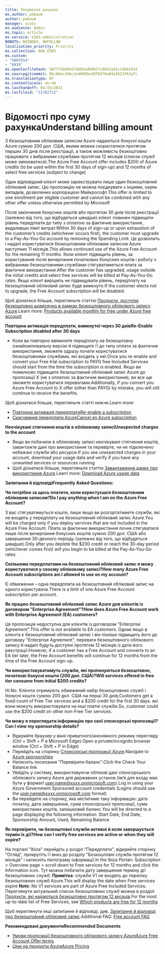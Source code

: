 ```yaml
---
title: Розуміння рахунка
ms.author: pebaum
author: pebaum
manager: scotv
ms.audience: Admin
ms.topic: article
ms.service: o365-administration
ROBOTS: NOINDEX, NOFOLLOW
localization_priority: Priority
ms.collection: Adm_O365
ms.custom:
- "9003554"
- "6819"
ms.openlocfilehash: 58f775b89e574b03ad8d927c0952ad1c1d66243d
ms.sourcegitcommit: 8bc60ec34bc1e40685e3976576e04a2623f63a7c
ms.translationtype: HT
ms.contentlocale: uk-UA
ms.lasthandoff: 04/15/2021
ms.locfileid: "51782712"
---
```

# <a name="understand-billing-amount"></a><span data-ttu-id="094f1-102">Відомості про суму рахунка</span><span class="sxs-lookup"><span data-stu-id="094f1-102">Understand billing amount</span></span>

<span data-ttu-id="094f1-103">З безкоштовним обліковим записом Azure надаються бонусні кошти Azure сумою 200 дол. США, якими можна скористатися протягом перших 30 днів після реєстрації, а також можливість безкоштовно працювати з вибраними службами протягом 12 місяців (список служб може змінюватися).</span><span class="sxs-lookup"><span data-stu-id="094f1-103">The Azure Free Account offer includes $200 of Azure credits (to be used within the first 30 days of sign-up) and 12 months of select free services (subject to change)</span></span>

<span data-ttu-id="094f1-104">Один відповідний клієнт може зареєструвати лише один безкоштовний обліковий запис. Цю пропозицію не можна поєднувати з іншими, окрім випадків, дозволених корпорацією Майкрософт.</span><span class="sxs-lookup"><span data-stu-id="094f1-104">This offer is limited to one enrollment per eligible customer and cannot be combined with any other offer unless otherwise permitted by Microsoft</span></span>

<span data-ttu-id="094f1-105">Після закінчення бонусних коштів або протягом 30 днів після реєстрації (залежно від того, що відбудеться швидше) клієнт повинен підвищити рівень передплати до типу з оплатою за фактичне використання, видаливши ліміт витрат.</span><span class="sxs-lookup"><span data-stu-id="094f1-105">Within 30 days of sign-up or upon exhaustion of the customer’s credits (whichever occurs first), the customer must upgrade to a Pay-As-You-Go account by removing the Spending Limit.</span></span> <span data-ttu-id="094f1-106">Це дозволить і надалі користуватися безкоштовним обліковим записом Azure наступних 11 місяців.</span><span class="sxs-lookup"><span data-stu-id="094f1-106">This allows continued use of the Azure Free Account for the remaining 11 months.</span></span> <span data-ttu-id="094f1-107">Коли клієнт підвищить рівень, за користування після вичерпання початкових бонусних коштів і роботу з вибраними безкоштовними службами стягуватиметься плата за фактичне використання.</span><span class="sxs-lookup"><span data-stu-id="094f1-107">After the customer has upgraded, usage outside the initial credits and select free services will be billed at Pay-As-You-Go rates.</span></span> <span data-ttu-id="094f1-108">Якщо клієнт вирішить не підвищувати рівень, передплату на безкоштовний обліковий запис буде вимкнуто.</span><span class="sxs-lookup"><span data-stu-id="094f1-108">If the customer elects not to upgrade, the Free Account subscription will be disabled.</span></span>

<span data-ttu-id="094f1-109">Щоб дізнатися більше, перегляньте статтю [Продукти, доступні безкоштовно щомісячно в рамках безкоштовного облікового запису Azure](https://azure.microsoft.com/free/free-account-faq/).</span><span class="sxs-lookup"><span data-stu-id="094f1-109">Learn more: [Products available monthly for free under Azure free account](https://azure.microsoft.com/free/free-account-faq/)</span></span>

<span data-ttu-id="094f1-110">**Повторна активація передплати, вимкнутої через 30 днів**</span><span class="sxs-lookup"><span data-stu-id="094f1-110">**Re-Enable Subscription disabled after 30 days**</span></span>

- <span data-ttu-id="094f1-111">Коли ви повторно ввімкнете передплату на безкоштовну ознайомлювальну версію й підвищите її до типу оплати за фактичне використання, зможете одразу почати користуватися безкоштовними службами, які входять у неї.</span><span class="sxs-lookup"><span data-stu-id="094f1-111">Once you re-enable and convert your Free trial subscription to PAYG free Included Services should start from the time the subscription is enabled.</span></span> <span data-ttu-id="094f1-112">Якщо ви помилково підвищите безкоштовний обліковий запис Azure до пропозиції X (не з оплатою за фактичне використання), ви все ще зможете користуватися перевагами.</span><span class="sxs-lookup"><span data-stu-id="094f1-112">Additionally, if you convert you Azure Free Account to X offer (other than PAYG) by mistake, you will still continue to receive the benefits.</span></span>

<span data-ttu-id="094f1-113">Щоб дізнатися більше, перегляньте статті нижче.</span><span class="sxs-lookup"><span data-stu-id="094f1-113">Learn more:</span></span> 
- [<span data-ttu-id="094f1-114">Повторна активація передплати</span><span class="sxs-lookup"><span data-stu-id="094f1-114">Re-enable a subscription</span></span>](https://docs.microsoft.com/azure/billing/billing-subscription-become-disable?WT.mc_id=Portal-Microsoft_Azure_Support)
- [<span data-ttu-id="094f1-115">Скасування передплати Azure</span><span class="sxs-lookup"><span data-stu-id="094f1-115">Cancel an Azure subscription</span></span>](https://docs.microsoft.com/azure/billing/billing-how-to-cancel-azure-subscription?WT.mc_id=Portal-Microsoft_Azure_Support)

<span data-ttu-id="094f1-116">**Неочікувані стягнення коштів в обліковому записі**</span><span class="sxs-lookup"><span data-stu-id="094f1-116">**Unexpected charges to the account**</span></span>

- <span data-ttu-id="094f1-117">Якщо ви побачили в обліковому записі неочікувані стягнення коштів, завантажте дані про використання та перевірте, чи не підключено небажані служби або ресурси.</span><span class="sxs-lookup"><span data-stu-id="094f1-117">If you see unexpected charges in your account, download your usage data and verify if you have any unwanted services or resources running</span></span>
- <span data-ttu-id="094f1-118">Щоб дізнатися більше, перегляньте статтю [Завантаження даних про використання Azure](https://docs.microsoft.com/azure/billing/billing-download-azure-invoice-daily-usage-date?WT.mc_id=Portal-Microsoft_Azure_Support#download-usage).</span><span class="sxs-lookup"><span data-stu-id="094f1-118">Learn more: [Download Azure usage data](https://docs.microsoft.com/azure/billing/billing-download-azure-invoice-daily-usage-date?WT.mc_id=Portal-Microsoft_Azure_Support#download-usage)</span></span>

<span data-ttu-id="094f1-119">**Запитання й відповіді**</span><span class="sxs-lookup"><span data-stu-id="094f1-119">**Frequently Asked Questions:**</span></span>

<span data-ttu-id="094f1-120">**Чи потрібно за щось платити, коли користуєшся безкоштовним обліковим записом?**</span><span class="sxs-lookup"><span data-stu-id="094f1-120">**Do I pay anything when I am on the Azure Free Account?**</span></span>

<span data-ttu-id="094f1-121">З вас стягуватимуться кошти, лише якщо ви розгортатимете служби, які не входять у передплату на безкоштовний обліковий запис Azure.</span><span class="sxs-lookup"><span data-stu-id="094f1-121">You will be charged only if you deploy services that are not included in the Azure Free Account.</span></span> <span data-ttu-id="094f1-122">Плата за фактичне використання почне стягуватися лише після вичерпання бонусних коштів сумою 200 дол. США або завершення 30-денного періоду (залежно від того, що відбудеться швидше).</span><span class="sxs-lookup"><span data-stu-id="094f1-122">Only after you deplete the $200 credit or reach the 30-day period (whichever comes first) will you begin to be billed at the Pay-As-You-Go rates.</span></span>

<span data-ttu-id="094f1-123">**Скількома передплатами на безкоштовний обліковий запис я можу користуватися у своєму обліковому записі?**</span><span class="sxs-lookup"><span data-stu-id="094f1-123">**How many Azure Free Account subscriptions am I allowed to use on my account?**</span></span>  

<span data-ttu-id="094f1-124">Є обмеження – одна передплата на безкоштовний обліковий запис на одного користувача.</span><span class="sxs-lookup"><span data-stu-id="094f1-124">There is a limit of one Azure Free Account subscription per account.</span></span>

<span data-ttu-id="094f1-125">**Як працює безкоштовний обліковий запис Azure для клієнтів із договором "Enterprise Agreement"?**</span><span class="sxs-lookup"><span data-stu-id="094f1-125">**How does Azure Free Account work with Enterprise Agreement (EA) customers?**</span></span>  

<span data-ttu-id="094f1-126">Ця пропозиція недоступна для клієнтів із договором "Enterprise Agreement".</span><span class="sxs-lookup"><span data-stu-id="094f1-126">This offer is not available to EA customers.</span></span> <span data-ttu-id="094f1-127">Однак якщо в клієнта є безкоштовний обліковий запис і він пізніше підвищить його до договору "Enterprise Agreement", переваги безкоштовного облікового запису й надалі будуть доступні протягом 12 місяців із дати його реєстрації.</span><span class="sxs-lookup"><span data-stu-id="094f1-127">However, if a customer has a Free Account and converts to an EA tier later, the Free Account benefits will continue for 12 months from the time of the Free Account sign-up.</span></span>

<span data-ttu-id="094f1-128">**Чи використовуватимуть служби, які пропонуються безкоштовно, початкові бонусні кошти (200 дол. США)?**</span><span class="sxs-lookup"><span data-stu-id="094f1-128">**Will services offered in free tier consume from initial $200 credits?**</span></span>  

<span data-ttu-id="094f1-129">Ні.</span><span class="sxs-lookup"><span data-stu-id="094f1-129">No.</span></span> <span data-ttu-id="094f1-130">Клієнти отримують обмежений набір безкоштовних служб і бонусні кошти сумою 200 дол. США на перші 30 днів,</span><span class="sxs-lookup"><span data-stu-id="094f1-130">Customers get a fixed count of Free Tier services and a $200 credit for the first 30 days.</span></span> <span data-ttu-id="094f1-131">які вони можуть використовувати на інші платні служби.</span><span class="sxs-lookup"><span data-stu-id="094f1-131">So, customer could use the $200 credit on other non-Free Tier services.</span></span>

<span data-ttu-id="094f1-132">**Чи можу я переглядати інформацію про свої спонсорські пропозиції?**</span><span class="sxs-lookup"><span data-stu-id="094f1-132">**Can I view my sponsorship details?**</span></span>

- <span data-ttu-id="094f1-133">Відкрийте браузер у вікні приватного/анонімного режиму перегляду (Ctrl + Shift + P в Microsoft Edge).</span><span class="sxs-lookup"><span data-stu-id="094f1-133">Open a private/incognito browser window (Ctrl + Shift + P in Edge)</span></span>
- <span data-ttu-id="094f1-134">Перейдіть на сторінку [Спонсорські пропозиції Azure](http://www.microsoftazuresponsorships.com/).</span><span class="sxs-lookup"><span data-stu-id="094f1-134">Navigate to [Azure sponsorships](http://www.microsoftazuresponsorships.com/)</span></span>
- <span data-ttu-id="094f1-135">Натисніть посилання "Перевірити баланс".</span><span class="sxs-lookup"><span data-stu-id="094f1-135">Click the Check Your Balance link</span></span>
- <span data-ttu-id="094f1-136">Увійдіть у систему, використовуючи облікові дані спонсорського облікового запису Azure для державних установ (ім’я для входу має бути у форматі user.name@xxxx.onmicrosoft.com).</span><span class="sxs-lookup"><span data-stu-id="094f1-136">Log in using your Azure Government Sponsored account credentials (Logins should use the user.name@xxxx.onmicrosoft.com format)</span></span>
- <span data-ttu-id="094f1-137">Ви перейдете на сторінку, яка міститиме таку інформацію: дата початку, дата завершення, сума спонсорської пропозиції, сума використаних коштів, залишковий баланс.</span><span class="sxs-lookup"><span data-stu-id="094f1-137">You will be directed to a page displaying the following information: Start Date, End Date, Sponsorship Amount, Used, Remaining Balance</span></span>

<span data-ttu-id="094f1-138">**Як перевірити, чи безкоштовні служби активні й коли завершується термін їх дії?**</span><span class="sxs-lookup"><span data-stu-id="094f1-138">**How can I verify free services are active or when they will expire?**</span></span>

<span data-ttu-id="094f1-139">На порталі "Ibiza" перейдіть у розділ "Передплати", відкрийте сторінку "Огляд", прокрутіть її вниз до розділу "Безкоштовні служби протягом 12 місяців" і натисніть піктограму інформації.</span><span class="sxs-lookup"><span data-stu-id="094f1-139">In the Ibiza Portal> Subscription > Overview page > scroll down to Free services for 12 months and click the Information icon.</span></span> <span data-ttu-id="094f1-140">Тут можна побачити дату завершення терміну дії безкоштовних служб. **Примітка**: служби V1 не входять до переліку безкоштовних служб Azure.</span><span class="sxs-lookup"><span data-stu-id="094f1-140">This will display the date when Free services expire **Note**: No V1 services are part of Azure Free Included Services.</span></span> <span data-ttu-id="094f1-141">Переглянути актуальний список безкоштовних служб можна в розділі [Продукти, які надаються безкоштовно протягом 12 місяців](http://www.microsoftazuresponsorships.com/).</span><span class="sxs-lookup"><span data-stu-id="094f1-141">For the most up-to-date list of Free Services, see [Which products are free for 12 months](http://www.microsoftazuresponsorships.com/)</span></span>

<span data-ttu-id="094f1-142">Щоб переглянути інші запитання й вiдповiдi, див. [Запитання й вiдповiдi про безкоштовний обліковий запис](https://azure.microsoft.com/free/free-account-faq/).</span><span class="sxs-lookup"><span data-stu-id="094f1-142">Additional FAQ: [Free account FAQ](https://azure.microsoft.com/free/free-account-faq/)</span></span>

<span data-ttu-id="094f1-143">**Рекомендовані документи**</span><span class="sxs-lookup"><span data-stu-id="094f1-143">**Recommended Documents**</span></span>

- [<span data-ttu-id="094f1-144">Умови пропозиції безкоштовного облікового запису Azure</span><span class="sxs-lookup"><span data-stu-id="094f1-144">Azure Free Account Offer terms</span></span>](https://azure.microsoft.com/offers/ms-azr-0044p/)
- [<span data-ttu-id="094f1-145">Ціни на продукти Azure</span><span class="sxs-lookup"><span data-stu-id="094f1-145">Azure Pricing</span></span>](https://azure.microsoft.com/pricing/)